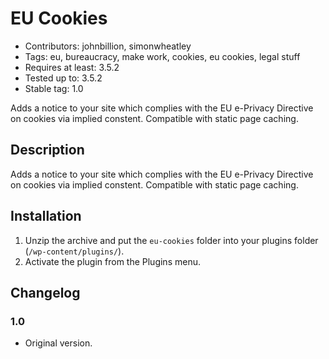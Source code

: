 # EU Cookies

* Contributors: johnbillion, simonwheatley
* Tags: eu, bureaucracy, make work, cookies, eu cookies, legal stuff 
* Requires at least: 3.5.2
* Tested up to: 3.5.2
* Stable tag: 1.0

Adds a notice to your site which complies with the EU e-Privacy Directive on cookies via implied constent. Compatible with static page caching.

## Description

Adds a notice to your site which complies with the EU e-Privacy Directive on cookies via implied constent. Compatible with static page caching.

## Installation

1. Unzip the archive and put the `eu-cookies` folder into your plugins folder (`/wp-content/plugins/`).
1. Activate the plugin from the Plugins menu.

## Changelog

### 1.0 
* Original version.

